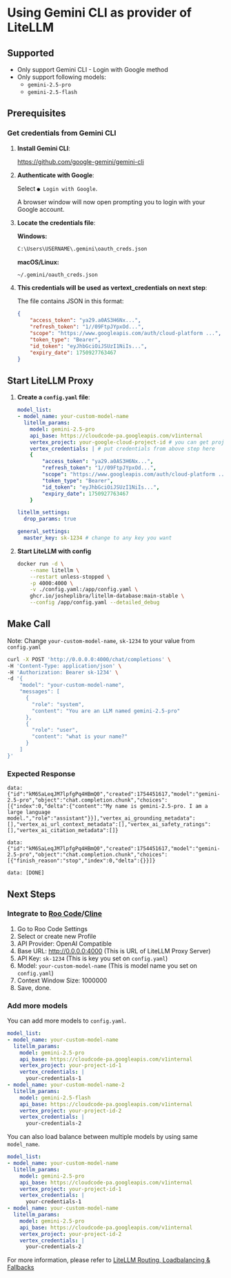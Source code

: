 # Using Gemini CLI as provider of LiteLLM

## Supported

- Only support Gemini CLI - Login with Google method
- Only support following models:
  - `gemini-2.5-pro`
  - `gemini-2.5-flash`

## Prerequisites

### Get credentials from Gemini CLI

1. **Install Gemini CLI**:

    <https://github.com/google-gemini/gemini-cli>

2. **Authenticate with Google**:

    Select `● Login with Google`.

    A browser window will now open prompting you to login with your Google account.

3. **Locate the credentials file**:

    **Windows:**

    ```bash
    C:\Users\USERNAME\.gemini\oauth_creds.json
    ```

    **macOS/Linux:**

    ```bash
    ~/.gemini/oauth_creds.json
    ```

4. **This credentials will be used as vertext_credentials on next step**:

    The file contains JSON in this format:

    ```json
    {
        "access_token": "ya29.a0AS3H6Nx...",
        "refresh_token": "1//09FtpJYpxOd...",
        "scope": "https://www.googleapis.com/auth/cloud-platform ...",
        "token_type": "Bearer",
        "id_token": "eyJhbGciOiJSUzI1NiIs...",
        "expiry_date": 1750927763467
    }
    ```

## Start LiteLLM Proxy

1. **Create a `config.yaml` file**:

    ```yaml
    model_list:
    - model_name: your-custom-model-name
      litellm_params:
        model: gemini-2.5-pro
        api_base: https://cloudcode-pa.googleapis.com/v1internal
        vertex_project: your-google-cloud-project-id # you can get project id from https://aistudio.google.com/apikey
        vertex_credentials: | # put credentials from above step here
        {
            "access_token": "ya29.a0AS3H6Nx...",
            "refresh_token": "1//09FtpJYpxOd...",
            "scope": "https://www.googleapis.com/auth/cloud-platform ...",
            "token_type": "Bearer",
            "id_token": "eyJhbGciOiJSUzI1NiIs...",
            "expiry_date": 1750927763467
        }

    litellm_settings:
      drop_params: true
    
    general_settings:
      master_key: sk-1234 # change to any key you want
    ```

2. **Start LiteLLM with config**

    ```bash
    docker run -d \
        --name litellm \
        --restart unless-stopped \
        -p 4000:4000 \
        -v ./config.yaml:/app/config.yaml \
        ghcr.io/josheplibra/litellm-database:main-stable \
        --config /app/config.yaml --detailed_debug
    ```

## Make Call

Note: Change `your-custom-model-name`, `sk-1234` to your value from `config.yaml`

```bash
curl -X POST 'http://0.0.0.0:4000/chat/completions' \
-H 'Content-Type: application/json' \
-H 'Authorization: Bearer sk-1234' \
-d '{
    "model": "your-custom-model-name",
    "messages": [
      {
        "role": "system",
        "content": "You are an LLM named gemini-2.5-pro"
      },
      {
        "role": "user",
        "content": "what is your name?"
      }
    ]
}'
```

### Expected Response

```text
data: {"id":"kM6SaLeqJM7lpfgPq4HBmQ0","created":1754451617,"model":"gemini-2.5-pro","object":"chat.completion.chunk","choices":[{"index":0,"delta":{"content":"My name is gemini-2.5-pro. I am a large language model.","role":"assistant"}}],"vertex_ai_grounding_metadata":[],"vertex_ai_url_context_metadata":[],"vertex_ai_safety_ratings":[],"vertex_ai_citation_metadata":[]}

data: {"id":"kM6SaLeqJM7lpfgPq4HBmQ0","created":1754451617,"model":"gemini-2.5-pro","object":"chat.completion.chunk","choices":[{"finish_reason":"stop","index":0,"delta":{}}]}

data: [DONE]
```

## Next Steps

### Integrate to [Roo Code](https://roocode.com/)/[Cline](https://cline.bot/)

1. Go to Roo Code Settings
2. Select or create new Profile
3. API Provider: OpenAI Compatible
4. Base URL: <http://0.0.0.0:4000> (This is URL of LiteLLM Proxy Server)
5. API Key: `sk-1234` (This is key you set on `config.yaml`)
6. Model: `your-custom-model-name` (This is model name you set on `config.yaml`)
7. Context Window Size: 1000000
8. Save, done.

### Add more models

You can add more models to `config.yaml`.

```yaml
model_list:
- model_name: your-custom-model-name
  litellm_params:
    model: gemini-2.5-pro
    api_base: https://cloudcode-pa.googleapis.com/v1internal
    vertex_project: your-project-id-1
    vertex_credentials: |
      your-credentials-1
- model_name: your-custom-model-name-2
  litellm_params:
    model: gemini-2.5-flash
    api_base: https://cloudcode-pa.googleapis.com/v1internal
    vertex_project: your-project-id-2
    vertex_credentials: |
      your-credentials-2
```

You can also load balance between multiple models by using same `model_name`.

```yaml
model_list:
- model_name: your-custom-model-name
  litellm_params:
    model: gemini-2.5-pro
    api_base: https://cloudcode-pa.googleapis.com/v1internal
    vertex_project: your-project-id-1
    vertex_credentials: |
      your-credentials-1
- model_name: your-custom-model-name
  litellm_params:
    model: gemini-2.5-pro
    api_base: https://cloudcode-pa.googleapis.com/v1internal
    vertex_project: your-project-id-2
    vertex_credentials: |
      your-credentials-2
```

For more information, please refer to [LiteLLM Routing, Loadbalancing & Fallbacks](https://docs.litellm.ai/docs/routing-load-balancing)
